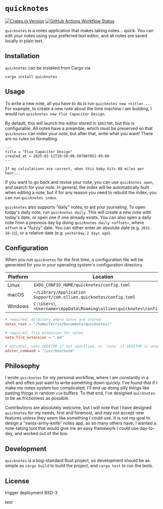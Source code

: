 # `quicknotes`

[![Crates.io Version](https://img.shields.io/crates/v/quicknotes)](https://crates.io/crates/quicknotes)
[![GitHub Actions Workflow Status](https://img.shields.io/github/actions/workflow/status/ollien/quicknotes/build_and_test.yml)](https://github.com/ollien/quicknotes/actions/workflows/build_and_test.yml)

`quicknotes` is a notes application that makes taking notes... quick.
You can edit your notes using your preferred text editor, and all notes are
saved locally in plain text.

## Installation

`quicknotes` can be installed from Cargo via

```
cargo install quicknotes
```

## Usage

To write a new note, all you have to do is run `quicknotes new <title>...`.
For example, to create a new note about the time machine I am building, I would
run `quicknotes new Flux Capacitor Design`.

By default, this will launch the editor stored in `$EDITOR`, but this is
configurable. All notes have a preamble, which must be preserved so that
`quicknotes` can index your note, but after that, write what you want! There
are no rules on formatting.

```
---
title = "Flux Capacitor Design"
created_at = 2025-01-11T10:58:00.587807852-05:00
---

If my calculations are correct, when this baby hits 88 miles per hour...
```

If you want to go back and revise your note, you can use `quicknotes open`,
and search for your note. In general, the index will be automatically built
when editing a note, but if for any reason you need to rebuild the index,
you can run `quicknotes index`.

`quicknotes` also supports "daily" notes, to aid your journaling. To open
today's daily note, run `quicknotes daily`. This will create a new note with
today's date, or open one if one already exists. You can also open a daily note
from a previous day by doing `quicknotes daily <offset>`, where `offset` is a
"fuzzy" date. You can either enter an absolute date (e.g. `2015-10-21`), or a
relative date (e.g. `yesterday`, `2 days ago`).

## Configuration

When you run `quicknotes` for the first time, a configuration file will be
generated for you in your operating system's configuration directory.


| Platform   | Location                                                            |
|------------|---------------------------------------------------------------------|
| Linux      | `$XDG_CONFIG_HOME/quicknotes/config.toml`                           |
| macOS      | `~/Library/Application Support/com.ollien.quicknotes/config.toml`   |
| Windows    | `C:\Users\<Username>\AppData\Roaming\ollien\quicknotes\config.toml` |

```toml
# required, directory where notes are stored
notes_root = "/home/ferris/Documents/quicknotes/"

# required, file extension for notes
note_file_extension = ".md"

# optional, uses $EDITOR if not specified, or `nano` if $EDITOR is unset
editor_command = "/usr/bin/nvim"
```

## Philosophy

I wrote `quicknotes` for my personal workflow, where I am constantly in a
shell and often just want to write something down quickly. I've found that if
I make my notes system too complicated, I'll end up doing silly things like
pasting things in random `vim` buffers. To that end, I've designed `quicknotes`
to be as frictionless as possible.

Contributions are absolutely welcome, but I will note that I have designed
`quicknotes` for my needs, first and foremost, and may not accept new features
unless they seem like something I could use. It is not my goal to design a
"swiss-army-knife" notes app, as so many others have; I wanted a note-taking
tool that would give me an easy framework I could use day-to-day, and worked
out of the box.

## Development

`quicknotes` is a bog-standard Rust project, so development should be as simple
as `cargo build` to build the project, and `cargo test` to run the tests.

## License

trigger deployment
BSD-3

test
